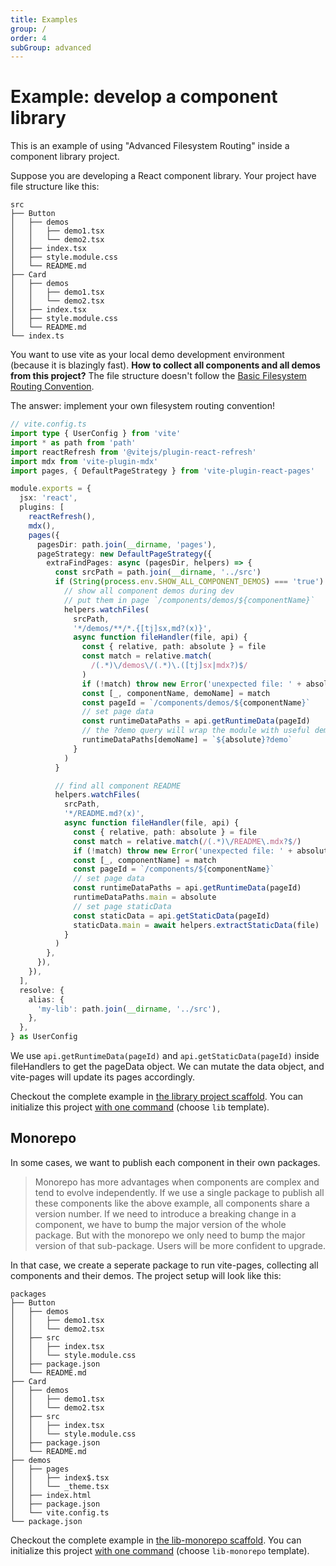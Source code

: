 ```yaml
---
title: Examples
group: /
order: 4
subGroup: advanced
---
```


# Example: develop a component library

This is an example of using "Advanced Filesystem Routing" inside a component library project.

Suppose you are developing a React component library. Your project have file structure like this:

```text
src
├── Button
│   ├── demos
│   │   ├── demo1.tsx
│   │   └── demo2.tsx
│   ├── index.tsx
│   ├── style.module.css
│   └── README.md
├── Card
│   ├── demos
│   │   ├── demo1.tsx
│   │   └── demo2.tsx
│   ├── index.tsx
│   ├── style.module.css
│   └── README.md
└── index.ts
```

You want to use vite as your local demo development environment (because it is blazingly fast). **How to collect all components and all demos from this project?** The file structure doesn't follow the [Basic Filesystem Routing Convention](/fs-routing).

The answer: implement your own filesystem routing convention!

```ts
// vite.config.ts
import type { UserConfig } from 'vite'
import * as path from 'path'
import reactRefresh from '@vitejs/plugin-react-refresh'
import mdx from 'vite-plugin-mdx'
import pages, { DefaultPageStrategy } from 'vite-plugin-react-pages'

module.exports = {
  jsx: 'react',
  plugins: [
    reactRefresh(),
    mdx(),
    pages({
      pagesDir: path.join(__dirname, 'pages'),
      pageStrategy: new DefaultPageStrategy({
        extraFindPages: async (pagesDir, helpers) => {
          const srcPath = path.join(__dirname, '../src')
          if (String(process.env.SHOW_ALL_COMPONENT_DEMOS) === 'true') {
            // show all component demos during dev
            // put them in page `/components/demos/${componentName}`
            helpers.watchFiles(
              srcPath,
              '*/demos/**/*.{[tj]sx,md?(x)}',
              async function fileHandler(file, api) {
                const { relative, path: absolute } = file
                const match = relative.match(
                  /(.*)\/demos\/(.*)\.([tj]sx|mdx?)$/
                )
                if (!match) throw new Error('unexpected file: ' + absolute)
                const [_, componentName, demoName] = match
                const pageId = `/components/demos/${componentName}`
                // set page data
                const runtimeDataPaths = api.getRuntimeData(pageId)
                // the ?demo query will wrap the module with useful demoInfo
                runtimeDataPaths[demoName] = `${absolute}?demo`
              }
            )
          }

          // find all component README
          helpers.watchFiles(
            srcPath,
            '*/README.md?(x)',
            async function fileHandler(file, api) {
              const { relative, path: absolute } = file
              const match = relative.match(/(.*)\/README\.mdx?$/)
              if (!match) throw new Error('unexpected file: ' + absolute)
              const [_, componentName] = match
              const pageId = `/components/${componentName}`
              // set page data
              const runtimeDataPaths = api.getRuntimeData(pageId)
              runtimeDataPaths.main = absolute
              // set page staticData
              const staticData = api.getStaticData(pageId)
              staticData.main = await helpers.extractStaticData(file)
            }
          )
        },
      }),
    }),
  ],
  resolve: {
    alias: {
      'my-lib': path.join(__dirname, '../src'),
    },
  },
} as UserConfig
```

We use `api.getRuntimeData(pageId)` and `api.getStaticData(pageId)` inside fileHandlers to get the pageData object. We can mutate the data object, and vite-pages will update its pages accordingly.

Checkout the complete example in [the library project scaffold](https://github.com/vitejs/vite-plugin-react-pages/blob/master/packages/create-project/template-lib/docs/vite.config.ts).
You can initialize this project [with one command](/) (choose `lib` template).

## Monorepo

In some cases, we want to publish each component in their own packages.

> Monorepo has more advantages when components are complex and tend to evolve independently. If we use a single package to publish all these components like the above example, all components share a version number. If we need to introduce a breaking change in a component, we have to bump the major version of the whole package. But with the monorepo we only need to bump the major version of that sub-package. Users will be more confident to upgrade.

In that case, we create a seperate package to run vite-pages, collecting all components and their demos. The project setup will look like this:

```text
packages
├── Button
│   ├── demos
│   │   ├── demo1.tsx
│   │   └── demo2.tsx
│   ├── src
│   │   ├── index.tsx
│   │   └── style.module.css
│   ├── package.json
│   └── README.md
├── Card
│   ├── demos
│   │   ├── demo1.tsx
│   │   └── demo2.tsx
│   ├── src
│   │   ├── index.tsx
│   │   └── style.module.css
│   ├── package.json
│   └── README.md
├── demos
│   ├── pages
│   │   ├── index$.tsx
│   │   └── _theme.tsx
│   ├── index.html
│   ├── package.json
│   └── vite.config.ts
└── package.json
```

Checkout the complete example in [the lib-monorepo scaffold](https://github.com/vitejs/vite-plugin-react-pages/blob/master/packages/create-project/template-lib-monorepo/packages/demos/vite.config.ts).
You can initialize this project [with one command](/) (choose `lib-monorepo` template).
